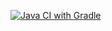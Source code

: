 [![Java CI with Gradle](https://github.com/SergozBy/Auto_Task_03/actions/workflows/gradle.yml/badge.svg)](https://github.com/SergozBy/Auto_Task_03/actions/workflows/gradle.yml)